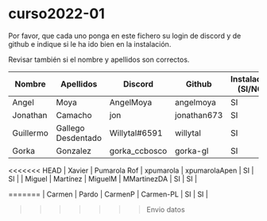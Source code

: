 # curso2022-01

Por favor, que cada uno ponga en este fichero su login de discord y de github e indique si le ha ido bien en la instalación.

Revisar también si el nombre y apellidos son correctos.

| Nombre | Apellidos | Discord | Github | Instalación (SI/NO) | Git (SI/NO) |
| -- | -- | -- | -- | -- | -- |
| Angel | Moya | AngelMoya | angelmoya | SI | SI |
| Jonathan | Camacho | jon | jonathan673 | SI | SI |
| Guillermo | Gallego Desdentado | Willytal#6591 | willytal | SI | SI |
| Gorka | Gonzalez | gorka_ccbosco | gorka-gl | SI | SI |
<<<<<<< HEAD
| Xavier | Pumarola Rof | xpumarola | xpumarolaApen | SI | SI |
| Miguel | Martínez | MiguelM | MMartinezDA | SI | SI |

=======
| Carmen | Pardo | CarmenP | Carmen-PL | SI | SI |
>>>>>>> Envio datos
